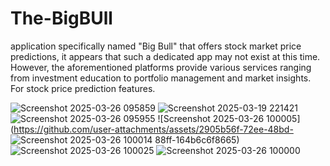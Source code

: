 # The-BigBUll
 application specifically named "Big Bull" that offers stock market price predictions, it appears that such a dedicated app may not exist at this time. However, the aforementioned platforms provide various services ranging from investment education to portfolio management and market insights.  For stock price prediction features.
 
![Screenshot 2025-03-26 095859](https://github.com/user-attachments/assets/7db8c546-4673-483a-bc1e-f4056575ba36)
![Screenshot 2025-03-19 221421](https://github.com/user-attachments/assets/fe81f440-aa69-43be-8978-9b60a16c3ebd)
![Screenshot 2025-03-26 095955](https://github.com/user-attachments/assets/8cd32f13-4134-4dca-9ee7-dd8266a81f6b)
![Screenshot 2025-03-26 100005](https://github.com/user-attachments/assets/2905b56f-72ee-48bd-
![Screenshot 2025-03-26 100014](https://github.com/user-attachments/assets/8f9ba27f-d3cd-41a3-bdd2-7b6bb6d319f5)
88ff-164b6c6f8665)
![Screenshot 2025-03-26 100025](https://github.com/user-attachments/assets/63fbf50b-056c-429c-9cf1-c274cda0dabc)
![Screenshot 2025-03-26 100000](https://github.com/user-attachments/assets/9de869b1-a990-4d30-85d8-0bc498a96336)
